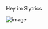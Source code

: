 Hey im Slytrics 

![image](https://user-images.githubusercontent.com/85508015/153014367-1b090629-0305-4a93-8617-1d5b2d70a77d.gif)


